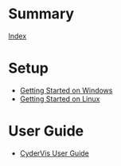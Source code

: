 # Summary

[Index](index.md)

# Setup

- [Getting Started on Windows](getting_started_windows.md)
- [Getting Started on Linux](getting_started_linux.md)

# User Guide

- [CyderVis User Guide](cydervis_user_guide.md)